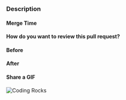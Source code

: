 ### Description

<!-- What does this code change? Anything else to share? -->

#### Merge Time

<!-- Can this be merged immediately or does it need to wait? -->

#### How do you want to review this pull request?

<!-- Pair review or solo review -->

#### Before

<!-- If UI feature, please provide screenshots -->

#### After

<!-- If UI feature, please provide screenshots -->

#### Share a GIF

<!--- Add a GIF --->

![Coding Rocks](https://media.giphy.com/media/24652QfeZzNIPzoH36/giphy.gif)
